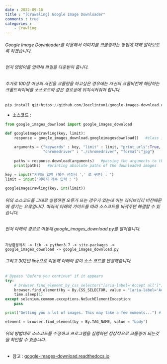 ```yaml
---
date : 2022-09-16
title : "[Crawaling] Google Image Downloader"
comments : true
categories : 
    - Crawling
---
```


###### Google Image Downloader를 이용해서 이미지를 크롤링하는 방법에 대해 알아보도록 하겠습니다.

###### 먼저 명령어를 입력해 파일을 다운받아 줍니다.

###### 추가로 100장 이상의 사진을 크롤링을 하고싶은 경우에는 자신의 크롬버전에 해당하는 크롬드라이버를 소스코드와 같은 경로상에 위치시켜줘야 합니다.

```python
pip install git+https://github.com/Joeclinton1/google-images-download.git
```

* 소스코드 : 

```python
from google_images_download import google_images_download

def googleImageCrawling(key, limit):
    response = google_images_download.googleimagesdownload()   #class instantiation

    arguments = {"keywords" : key, "limit" : limit, "print_urls":True,
                 "chromedriver" : "./chromedriver", "format":"jpg"}
    
    paths = response.download(arguments)   #passing the arguments to the function
    print(paths)   #printing absolute paths of the downloaded images
    
key = input("키워드 입력 (복수 선정시 ',' 로 구분) : ")
limit = input("이미지 개수 입력 : ")

googleImageCrawling(key, int(limit))
```

###### 위의 소스코드를 그대로 실행하면 오류가 뜨는 경우가 있는데 이는 라이브러리 버전때문에 생기는 오류입니다. 따라서 아래의 가이드를 따라 소스코드를 바꿔주면 해결할 수 있습니다.

###### 먼저 아래의 경로로 이동해 google_images_download.py를 열어줍니다.

```
가상환경위치 -> lib -> python3.7 -> site-packages -> google_images_download -> google_images_download.py
```

###### 그리고 302번 line으로 이동해 아래와 같이 소스 코드를 변경해줍니다.

```python
# Bypass "Before you continue" if it appears
try:
    # browser.find_element_by_css_selector("[aria-label='Accept all']").click()
    browser.find_element(by = By.CSS_SELECTOR, value = "[aria-label='Accept all']").click() #!!!
    time.sleep(1)
except selenium.common.exceptions.NoSuchElementException:
    pass

print("Getting you a lot of images. This may take a few moments...") #!!!

element = browser.find_element(by = By.TAG_NAME, value = "body")
```

###### 위의 방법대로 소스코드를 수정하고 프로그램을 실행하면 정상적으로 크롤링이 되는것을 확인할 수 있습니다.

* 참고 : [google-images-download.readthedocs.io](https://google-images-download.readthedocs.io/en/latest/examples.html#)
